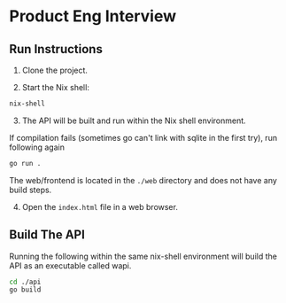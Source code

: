# Product Eng Interview

## Run Instructions

1. Clone the project.

2. Start the Nix shell:

```sh
nix-shell
```

3. The API will be built and run within the Nix shell environment.

If compilation fails (sometimes go can't link with sqlite in the first try), run following again
```sh
go run .
``` 

The web/frontend is located in the `./web` directory and does not have any build steps.

4. Open the `index.html` file in a web browser.

## Build The API
Running the following within the same nix-shell environment will build the API as an executable called wapi.

```sh
cd ./api 
go build
 ```

